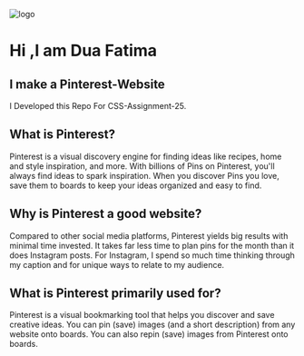 ![logo](https://raw.githubusercontent.com/fatimadeveloper14/Pinterest-Website/main/banner.png)
<h1>Hi ,I am Dua Fatima</h1>
<h2>I make a  Pinterest-Website</h2>
I Developed this Repo For CSS-Assignment-25.
<h2>What is Pinterest?</h2>
<p>Pinterest is a visual discovery engine for finding ideas like recipes, home and style inspiration, and more. With billions of Pins on Pinterest, you'll always find ideas to spark inspiration. When you discover Pins you love, save them to boards to keep your ideas organized and easy to find.</p>
<h2>Why is Pinterest a good website?
</h2>
<p>Compared to other social media platforms, Pinterest yields big results with minimal time invested. It takes far less time to plan pins for the month than it does Instagram posts. For Instagram, I spend so much time thinking through my caption and for unique ways to relate to my audience.</p>
<h2>What is Pinterest primarily used for?
</h2>
<p>Pinterest is a visual bookmarking tool that helps you discover and save creative ideas. You can pin (save) images (and a short description) from any website onto boards. You can also repin (save) images from Pinterest onto boards.</p>
